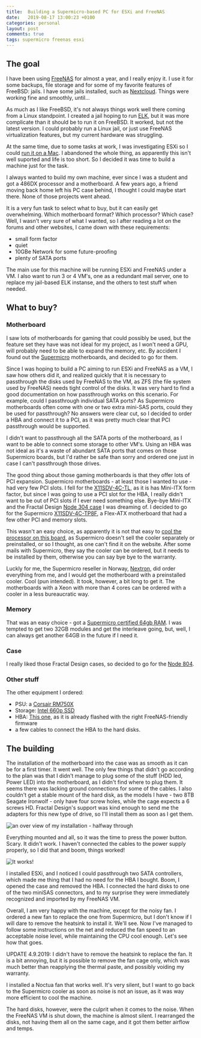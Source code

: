 ```yaml
---
title:  Building a Supermicro-based PC for ESXi and FreeNAS
date:   2019-08-17 13:00:23 +0100
categories: personal
layout: post
comments: true
tags: supermicro freenas esxi
---
```


## The goal

I have been using [FreeNAS](https://freenas.org) for almost a year, and I really enjoy it. I use it for some backups, file storage and for some of my favorite features of FreeBSD: jails. I have some jails installed, such as [Nextcloud](https://nextcloud.com). Things were working fine and smoothly, until...

As much as I like FreeBSD, it's not always things work well there coming from a Linux standpoint. I created a jail hoping to run [ELK](https://elasticsearch.co), but it was more complicate than it should be to run it on FreeBSD. It worked, but not the latest version. I could probably run a Linux jail, or just use FreeNAS virtualization features, but my current hardware was struggling.

At the same time, due to some tasks at work, I was investigating ESXi so I could [run it on a Mac](http://francisaugusto.com/2019/ESXi-on-the-2018-Mac-Mini-networking/). I abandoned the whole thing, as apparently this isn't well suported and life is too short. So I decided it was time to build a machine just for the task.

I always wanted to build my own machine, ever since I was a student and got a 486DX processor and a motherboard. A few years ago, a friend moving back home left his PC case behind, I thought I could maybe start there. None of those projects went ahead.

It is a very fun task to select what to buy, but it can easily get overwhelming. Which motherboard format? Which processor? Which case? Well, I wasn't very sure of what I wanted, so I after reading a lot on the forums and other websites, I came down with these requirements:

- small form factor
- quiet
- 10GBe Network for some future-proofing
- plenty of SATA ports

The main use for this machine will be running ESXi and FreeNAS under a VM. I also want to run 3 or 4 VM's, one as a redundant mail server, one to replace my jail-based ELK instanse, and the others to test stuff when needed. 

## What to buy?

### Motherboard

I saw lots of motherboards for gaming that could possibly be used, but the feature set they have was not ideal for my project, as I won't need a GPU, will probably need to be able to expand the memory, etc. By accident I found out the [Supermicro](https://supermicro.com) motherboards, and decided to go for them. 

Since I was hoping to build a PC aiming to run ESXi and FreeNAS as a VM, I saw how others did it, and realized quickly that it is necessary to passthrough the disks used by FreeNAS to the VM, as ZFS (the file system used by FreeNAS) needs tight control of the disks. It was very hard  to find a good documentation on how passthrough works on this scenario. For example, could I passthrough individual SATA ports? As Supermicro motherboards often come with one or two extra mini-SAS ports, could they be used for passthrough? No answers were clear cut, so I decided to order a HBA and connect it to a PCI, as it was pretty much clear that PCI passthrough would be supported. 

I didn't want to passthrough all the SATA ports of the motherboard, as I want to be able to connect some storage to other VM's. Using an HBA was not ideal as it's a waste of abundant SATA ports that comes on those Supermicro boards, but I'd rather be safe than sorry and ordered one just in case I can't passthrough those drives.

The good thing about those gaming motherboards is that they offer lots of PCI expansion. Supermicro motherboards - at least those I wanted to use - had very few PCI slots. I fell for the [X11SDV-4C-TL](https://www.supermicro.com/en/products/motherboard/X11SDV-8C-TLN2F), as it is has Mini-ITX form factor, but since I was going to use a PCI slot for the HBA, I really didn't want to be out of PCI slots if I ever need something else. Bye-bye Mini-ITX and the Fractal Design [Node 304 case](https://www.fractal-design.com/home/product/cases/node-series/node-304-white) I was dreaming of. I decided to go for the Supermicro [X11SDV-4C-TP8F](https://www.supermicro.com/en/products/motherboard/X11SDV-4C-TP8F), a Flex-ATX motherboard that had a few other PCI and memory slots.

This wasn't an easy choice, as apparently it is not that easy to [cool the processor on this board](https://forums.servethehome.com/index.php?threads/cooling-the-cpu-x11sdv-4c-tln2f.22285/), as Supermicro doesn't sell the cooler separately or preinstalled, or so I thought, as one can't find it on the website. After some mails with Supermicro, they say the cooler can be ordered, but it needs to be installed by them, otherwise you can say bye bye to the warranty.

Luckly for me, the Supermicro reseller in Norway, [Nextron](https://nextron.no), did order everything from me, and I would get the motherboard with a preinstalled cooler. Cool (pun intended). It took, however, a bit long to get it. The motherboards with a Xeon with more than 4 cores can be ordered with a cooler in a less bureaucratic way. 

### Memory

That was an easy choice - got a [Supermicro certified 64gb RAM](https://www.amazon.com/gp/product/B07DFLTWN3/ref=ppx_yo_dt_b_asin_title_o01_s00?ie=UTF8&psc=1). I was tempted to get two 32GB modules and get the interleave going, but, well, I can always get another 64GB in the future if I need it.

### Case

I really liked those Fractal Design cases, so decided to go for the [Node 804](https://www.fractal-design.com/products/cases/node/node-804/black/).

### Other stuff

The other equipment I ordered:

- PSU: a [Corsair RM750X](https://www.corsair.com/us/en/Categories/Products/Power-Supply-Units/Power-Supply-Units-Advanced/RMx-Series/p/CP-9020179-NA)
- Storage: [Intel 660p SSD](https://www.intel.com/content/www/us/en/products/memory-storage/solid-state-drives/consumer-ssds/6-series/ssd-660p-series.html)
- HBA: [This one](https://www.ebay.com/itm/HP-H220-6Gbps-SAS-PCI-E-3-0-HBA-LSI-9207-8i-P20-IT-Mode-for-ZFS-FreeNAS-unRAID/162862201664?ssPageName=STRK%3AMEBIDX%3AIT&_trksid=p2057872.m2749.l2649), as it is already flashed with the right FreeNAS-friendly firmware
- a few cables to connect the HBA to the hard disks.

## The building

The installation of the motherboard into the case was as smooth as it can be for a first timer. It went well. The only few things that didn't go according to the plan was that I didn't manage to plug some of the stuff (HDD led, Power LED) into the motherboard, as I didn't find where to plug them. It seems there was lacking ground connections for some of the cables. I also couldn't get a stable mount of the hard disk, as the models I have - two 8TB Seagate Ironwolf - only have four screw holes, while the cage expects a 6 screws HD. Fractal Design's support was kind enough to send me the adapters for this new type of drive, so I'll install them as soon as I get them.

![an over view of my installation - halfway through](../../assets/2019/IMG_7533.jpg "Halfway through")

Everything mounted and all, so it was the time to press the power button. Scary. It didn't work. I haven't connected the cables to the power supply properly, so I did that and boom, things worked!

![It works!](../../assets/2019/itworks.JPG "It works!")

I installed ESXi, and I noticed I could passthrough two SATA controllers, which made me thing that I had no need for the HBA I bought. Boom, I opened the case and removed the HBA. I connected the hard disks to one of the two miniSAS connectors, and to my surprise they were immediately recognized and imported by my FreeNAS VM. 

Overall, I am very happy with the machine, except for the noisy fan. I ordered a new fan to replace the one from Supermicro, but I don't know if I will dare to remove the heatsink to install it. We'll see. Now I've managed to follow some instructions on the net and reduced the fan speed to an acceptable noise level, while maintaining the CPU cool enough. Let's see how that goes.

UPDATE 4.9.2019: I didn't have to remove the heatsink to replace the fan. It is a bit annoying, but it is possible to remove the fan cage only, which was much better than reapplying the thermal paste, and possibly voiding my warranty.

I installed a Noctua fan that works well. It's very silent, but I want to go back to the Supermicro cooler as soon as noise is not an issue, as it was way more efficient to cool the machine. 

The hard disks, however, were the culprit when it comes to the noise. When the FreeNAS VM is shut down, the machine is almost silent. I rearranged the disks, not having them all on the same cage, and it got them better airflow and temps.